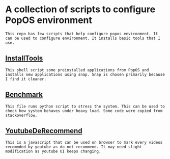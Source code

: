 # A collection of scripts to configure PopOS environment

`This repo has few scripts that help configure popos environment. It can be used to configure environment. It installs basic tools that I use.`

## [InstallTools](../InstallTools.sh)

`This shell script some preinstalled applications from PopOS and installs new applications using snap. Snap is chosen primarily because I find it cleaner.`

## [Benchmark](../Benchmark.py)

`This file runs python script to stress the system. This can be used to check how system behaves under heavy load. Some code were copied from stackoverflow.`

## [YoutubeDeRecommend](../YoutubeDeRecommend.js)

`This is a javascript that can be used on browser to mark every videos recommded by youtube as do not recommend. It may need slight modification as youtube UI keeps changing.`
